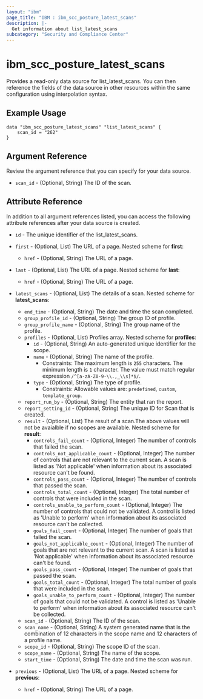 ```yaml
---
layout: "ibm"
page_title: "IBM : ibm_scc_posture_latest_scans"
description: |-
  Get information about list_latest_scans
subcategory: "Security and Compliance Center"
---
```


# ibm_scc_posture_latest_scans

Provides a read-only data source for list_latest_scans. You can then reference the fields of the data source in other resources within the same configuration using interpolation syntax.

## Example Usage

```hcl
data "ibm_scc_posture_latest_scans" "list_latest_scans" {
	scan_id = "262"
}
```

## Argument Reference

Review the argument reference that you can specify for your data source.

* `scan_id` - (Optional, String) The ID of the scan.

## Attribute Reference

In addition to all argument references listed, you can access the following attribute references after your data source is created.

* `id` - The unique identifier of the list_latest_scans.
* `first` - (Optional, List) The URL of a page.
Nested scheme for **first**:
	* `href` - (Optional, String) The URL of a page.

* `last` - (Optional, List) The URL of a page.
Nested scheme for **last**:
	* `href` - (Optional, String) The URL of a page.

* `latest_scans` - (Optional, List) The details of a scan.
Nested scheme for **latest_scans**:
	* `end_time` - (Optional, String) The date and time the scan completed.
	* `group_profile_id` - (Optional, String) The group ID of profile.
	* `group_profile_name` - (Optional, String) The group name of the profile.
	* `profiles` - (Optional, List) Profiles array.
	Nested scheme for **profiles**:
		* `id` - (Optional, String) An auto-generated unique identifier for the scope.
		* `name` - (Optional, String) The name of the profile.
		  * Constraints: The maximum length is `255` characters. The minimum length is `1` character. The value must match regular expression `/^[a-zA-Z0-9-\\.,_\\s]*$/`.
		* `type` - (Optional, String) The type of profile.
		  * Constraints: Allowable values are: `predefined`, `custom`, `template_group`.
	* `report_run_by` - (Optional, String) The entity that ran the report.
	* `report_setting_id` - (Optional, String) The unique ID for Scan that is created.
	* `result` - (Optional, List) The result of a scan.The above values will not be avaialble if no scopes are available.
	Nested scheme for **result**:
		* `controls_fail_count` - (Optional, Integer) The number of controls that failed the scan.
		* `controls_not_applicable_count` - (Optional, Integer) The number of controls that are not relevant to the current scan. A scan is listed as 'Not applicable' when information about its associated resource can't be found.
		* `controls_pass_count` - (Optional, Integer) The number of controls that passed the scan.
		* `controls_total_count` - (Optional, Integer) The total number of controls that were included in the scan.
		* `controls_unable_to_perform_count` - (Optional, Integer) The number of controls that could not be validated. A control is listed as 'Unable to perform' when information about its associated resource can't be collected.
		* `goals_fail_count` - (Optional, Integer) The number of goals that failed the scan.
		* `goals_not_applicable_count` - (Optional, Integer) The number of goals that are not relevant to the current scan. A scan is listed as 'Not applicable' when information about its associated resource can't be found.
		* `goals_pass_count` - (Optional, Integer) The number of goals that passed the scan.
		* `goals_total_count` - (Optional, Integer) The total number of goals that were included in the scan.
		* `goals_unable_to_perform_count` - (Optional, Integer) The number of goals that could not be validated. A control is listed as 'Unable to perform' when information about its associated resource can't be collected.
	* `scan_id` - (Optional, String) The ID of the scan.
	* `scan_name` - (Optional, String) A system generated name that is the combination of 12 characters in the scope name and 12 characters of a profile name.
	* `scope_id` - (Optional, String) The scope ID of the scan.
	* `scope_name` - (Optional, String) The name of the scope.
	* `start_time` - (Optional, String) The date and time the scan was run.

* `previous` - (Optional, List) The URL of a page.
Nested scheme for **previous**:
	* `href` - (Optional, String) The URL of a page.

